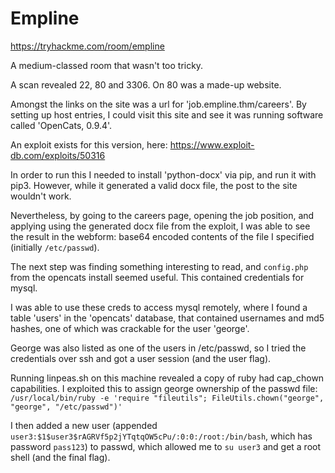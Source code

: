 # Empline

https://tryhackme.com/room/empline

A medium-classed room that wasn't too tricky.
  
A scan revealed 22, 80 and 3306. On 80 was a made-up website.
  
Amongst the links on the site was a url for 'job.empline.thm/careers'. By setting up host entries, I could visit this site and see it was running software called 'OpenCats, 0.9.4'.

An exploit exists for this version, here: https://www.exploit-db.com/exploits/50316

In order to run this I needed to install 'python-docx' via pip, and run it with pip3. However, while it generated a valid docx file, the post to the site wouldn't work.

Nevertheless, by going to the careers page, opening the job position, and applying using the generated docx file from the exploit, I was able to see the result in the webform: base64 encoded contents of the file I specified (initially `/etc/passwd`).

The next step was finding something interesting to read, and `config.php` from the opencats install seemed useful. This contained credentials for mysql.

I was able to use these creds to access mysql remotely, where I found a table 'users' in the 'opencats' database, that contained usernames and md5 hashes, one of which was crackable for the user 'george'.

George was also listed as one of the users in /etc/passwd, so I tried the credentials over ssh and got a user session (and the user flag).

Running linpeas.sh on this machine revealed a copy of ruby had cap_chown capabilities. I exploited this to assign george ownership of the passwd file: `/usr/local/bin/ruby -e 'require "fileutils"; FileUtils.chown("george", "george", "/etc/passwd")'`

I then added a new user (appended `user3:$1$user3$rAGRVf5p2jYTqtqOW5cPu/:0:0:/root:/bin/bash`, which has password `pass123`) to passwd, which allowed me to `su user3` and get a root shell (and the final flag).
